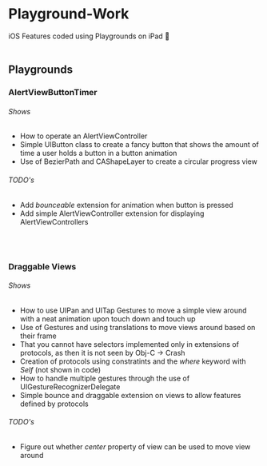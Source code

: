 # Playground-Work
iOS Features coded using Playgrounds on iPad :iphone:<br><br>

## Playgrounds

### AlertViewButtonTimer

  ###### Shows
   * How to operate an AlertViewController
   * Simple UIButton class to create a fancy button that shows the amount of time a user holds a button in a button animation
   * Use of BezierPath and CAShapeLayer to create a circular progress view
  
  ###### TODO's
   * Add _bounceable_ extension for animation when button is pressed
   * Add simple AlertViewController extension for displaying AlertViewControllers
  
  <br><br>
### Draggable Views

  ###### Shows
   * How to use UIPan and UITap Gestures to move a simple view around with a neat animation upon touch down and touch up
   * Use of Gestures and using translations to move views around based on their frame
   * That you cannot have selectors implemented only in extensions of protocols, as then it is not seen by Obj-C -> Crash
   * Creation of protocols using constratints and the _where_ keyword with _Self_ (not shown in code)
   * How to handle multiple gestures through the use of UIGestureRecognizerDelegate
   * Simple bounce and draggable extension on views to allow features defined by protocols
    
  ###### TODO's
   * Figure out whether _center_ property of view can be used to move view around
